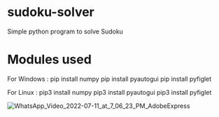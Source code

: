 # sudoku-solver
Simple python program to solve Sudoku 

# Modules used 
  For Windows : pip install numpy
                pip install pyautogui
                pip install pyfiglet
        
   
  For Linux   : pip3 install numpy
                pip3 install pyautogui
                pip3 install pyfiglet



![WhatsApp_Video_2022-07-11_at_7_06_23_PM_AdobeExpress](https://user-images.githubusercontent.com/81406848/178409642-e7048217-ce31-4550-bd96-a7471beabe05.gif)
